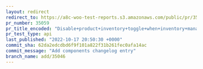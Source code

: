 ```yaml
---
layout: redirect
redirect_to: https://a8c-woo-test-reports.s3.amazonaws.com/public/pr/35059/api/index.html
pr_number: 35059
pr_title_encoded: "Disable+product+inventory+toggle+when+inventory+management+is+disabled"
pr_test_type: api
last_published: "2022-10-17 20:50:30 +0000"
commit_sha: 62da2edcdbd6f9f101a822f31b261fec0afa14ac
commit_message: "Add components changelog entry"
branch_name: add/35046
---
```

